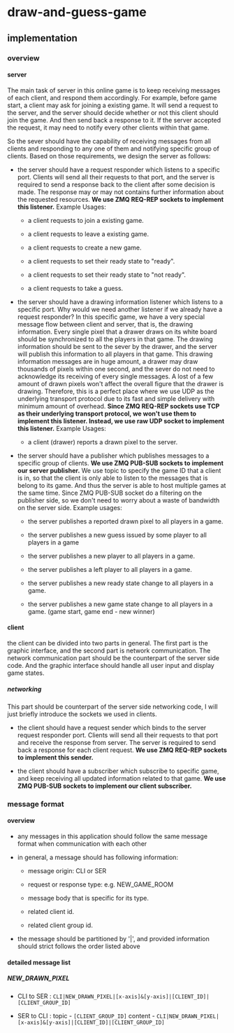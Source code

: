 # draw-and-guess-game

## implementation

### overview

#### server

The main task of server in this online game is to keep receiving messages of each client, and respond them accordingly. For example, before game start, a client may ask for joining a existing game. It will send a request to the server, and the server should decide whether or not this client should join the game. And then send back a response to it. If the server accepted the request, it may need to notify every other clients within that game. 

So the sever should have the capability of receiving messages from all clients and responding to any one of them and notifying specific group of clients. Based on those requirements, we design the server as follows:

* the server should have a request responder which listens to a specific port. Clients will send all their requests to that port, and the server is required to send a response back to the client after some decision is made. The response may or may not contains further information about the requested resources. **We use ZMQ REQ-REP sockets to implement this listener.** Example Usages: 

    * a client requests to join a existing game.
    
    * a client requests to leave a existing game.
    
    * a client requests to create a new game.
    
    * a client requests to set their ready state to "ready".
    
    * a client requests to set their ready state to "not ready".
    
    * a client requests to take a guess.

* the server should have a drawing information listener which listens to a specific port. Why would we need another listener if we already have a request responder? In this specific game, we have a very special message flow between client and server, that is, the drawing information. Every single pixel that a drawer draws on its white board should be synchronized to all the players in that game. The drawing information should be sent to the sever by the drawer, and the server will publish this information to all players in that game. This drawing information messages are in huge amount, a drawer may draw thousands of pixels within one second, and the sever do not need to acknowledge its receiving of every single messages. A lost of a few amount of drawn pixels won't affect the overall figure that the drawer is drawing. Therefore, this is a perfect place where we use UDP as the underlying transport protocol due to its fast and simple delivery with minimum amount of overhead. **Since ZMQ REQ-REP sockets use TCP as their underlying transport protocol, we won't use them to implement this listener. Instead, we use raw UDP socket to implement this listener.** Example Usages:

    * a client (drawer) reports a drawn pixel to the server.
    
* the server should have a publisher which publishes messages to a specific group of clients. **We use ZMQ PUB-SUB sockets to implement our server publisher.** We use topic to specify the game ID that a client is in, so that the client is only able to listen to the messages that is belong to its game. And thus the server is able to host multiple games at the same time. Since ZMQ PUB-SUB socket do a filtering on the publisher side, so we don't need to worry about a waste of bandwidth on the server side. Example usages:

    * the server publishes a reported drawn pixel to all players in a game.
    
    * the server publishes a new guess issued by some player to all players in a game
    
    * the server publishes a new player to all players in a game.
    
    * the server publishes a left player to all players in a game.
    
    * the server publishes a new ready state change to all players in a game.
    
    * the server publishes a new game state change to all players in a game. (game start, game end - new winner)


#### client

the client can be divided into two parts in general. The first part is the graphic interface, and the second part is network communication. The network communication part should be the counterpart of the server side code. And the graphic interface should handle all user input and display game states.

##### networking

This part should be counterpart of the server side networking code, I will just briefly introduce the sockets we used in clients.

* the client should have a request sender which binds to the server request responder port. Clients will send all their requests to that port and receive the response from server. The server is required to send back a response for each client request. **We use ZMQ REQ-REP sockets to implement this sender.**

* the client should have a subscriber which subscribe to specific game, and keep receiving all updated information related to that game. **We use ZMQ PUB-SUB sockets to implement our client subscriber.**

### message format

#### overview

* any messages in this application should follow the same message format when communication with each other

* in general, a message should has following information:
    
    * message origin: CLI or SER
    
    * request or response type: e.g. NEW_GAME_ROOM
    
    * message body that is specific for its type.
        
    * related client id.
        
    * related client group id.
   
* the message should be partitioned by '|', and provided information should strict follows the order listed above

#### detailed message list

##### NEW_DRAWN_PIXEL

* CLI to SER : `CLI|NEW_DRAWN_PIXEL|[x-axis]&[y-axis]|[CLIENT_ID]|[CLIENT_GROUP_ID]`

* SER to CLI : topic - `[CLIENT_GROUP_ID]` content - `CLI|NEW_DRAWN_PIXEL|[x-axis]&[y-axis]|[CLIENT_ID]|[CLIENT_GROUP_ID]`

